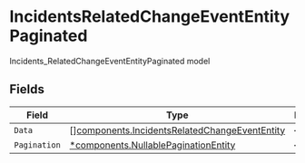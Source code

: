 # IncidentsRelatedChangeEventEntityPaginated

Incidents_RelatedChangeEventEntityPaginated model


## Fields

| Field                                                                                                          | Type                                                                                                           | Required                                                                                                       | Description                                                                                                    |
| -------------------------------------------------------------------------------------------------------------- | -------------------------------------------------------------------------------------------------------------- | -------------------------------------------------------------------------------------------------------------- | -------------------------------------------------------------------------------------------------------------- |
| `Data`                                                                                                         | [][components.IncidentsRelatedChangeEventEntity](../../models/components/incidentsrelatedchangeevententity.md) | :heavy_minus_sign:                                                                                             | N/A                                                                                                            |
| `Pagination`                                                                                                   | [*components.NullablePaginationEntity](../../models/components/nullablepaginationentity.md)                    | :heavy_minus_sign:                                                                                             | N/A                                                                                                            |
